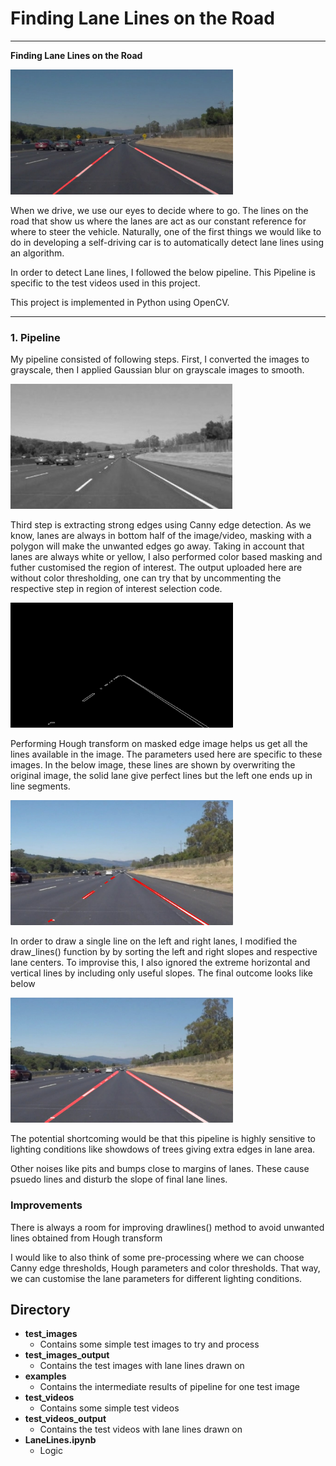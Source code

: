 # **Finding Lane Lines on the Road** 

---

**Finding Lane Lines on the Road**

<img src="test_images_output/solidWhiteCurve.jpg" height="200">



When we drive, we use our eyes to decide where to go.  The lines on the road that show us where the lanes are act as our constant reference for where to steer the vehicle.  Naturally, one of the first things we would like to do in developing a self-driving car is to automatically detect lane lines using an algorithm.

In order to detect Lane lines, I followed the below pipeline. This Pipeline is specific to the test videos used in this project. 


This project is implemented in Python using OpenCV. 

---

### 1. Pipeline

My pipeline consisted of following steps. First, I converted the images to grayscale, then I applied Gaussian blur on grayscale images to smooth. 

<img src="examples/grayscale.jpg" height="200">

Third step is extracting strong edges using Canny edge detection. As we know, lanes are always in bottom half of the image/video, masking with a polygon will make the unwanted edges go away. Taking in account that lanes are always white or yellow, I also performed color based masking and futher customised the region of interest. The output uploaded here are without color thresholding, one can try that by uncommenting the respective step in region of interest selection code. 

<img src="examples/edge.png" height="200">

Performing Hough transform on masked edge image helps us get all the lines available in the image. The parameters used here are specific to these images. In the below image, these lines are shown by overwriting the original image, the solid lane give perfect lines but the left one ends up in line segments. 

<img src="examples/line-segments-example.jpg" height="200">

In order to draw a single line on the left and right lanes, I modified the draw_lines() function by by sorting the left and right slopes and respective lane centers. To improvise this, I also ignored the extreme horizontal and vertical lines by including only useful slopes. The final outcome looks like below 

<img src="examples/laneLines_thirdPass.jpg" height="200">


The potential shortcoming would be that this pipeline is highly sensitive to lighting conditions like showdows of trees giving extra edges in lane area. 

Other noises like pits and bumps close to margins of lanes. These cause psuedo lines and disturb the slope of final lane lines.


###  Improvements

There is always a room for improving drawlines() method to avoid unwanted lines obtained from Hough transform

I would like to also think of some pre-processing where we can choose Canny edge thresholds, Hough parameters and color thresholds. That way, we can customise the lane parameters for different lighting conditions.

## Directory

- **test_images**
  - Contains some simple test images to try and process
- **test_images_output**
  - Contains the test images with lane lines drawn on
- **examples**
  - Contains the intermediate results of pipeline for one test image
- **test_videos**
  - Contains some simple test videos 
- **test_videos_output**
  - Contains the test videos with lane lines drawn on
- **LaneLines.ipynb**
  - Logic


